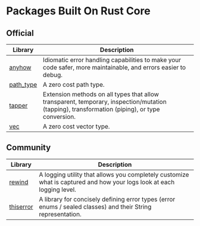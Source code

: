 # Packages Built On Rust Core

## Official
| Library | Description |
| ------- | ----------- |
| [anyhow] | Idiomatic error handling capabilities to make your code safer, more maintainable, and errors easier to debug. |
| [path_type] | A zero cost path type.
| [tapper] | Extension methods on all types that allow transparent, temporary, inspection/mutation (tapping), transformation (piping), or type conversion. |
| [vec] | A zero cost vector type.

## Community
| Library | Description |
| ------- | ----------- |
| [rewind] | A logging utility that allows you completely customize what is captured and how your logs look at each logging level.  |
| [thiserror] | A library for concisely defining error types (error enums / sealed classes) and their String representation. |


[anyhow]: https://pub.dev/packages/anyhow
[thiserror]: https://pub.dev/packages/thiserror
[rewind]: https://pub.dev/packages/rewind
[rust_std]: https://pub.dev/packages/rust_std
[vec]: https://pub.dev/packages/vec
[path_type]: https://pub.dev/packages/path_type
[tapper]: https://pub.dev/packages/tapper